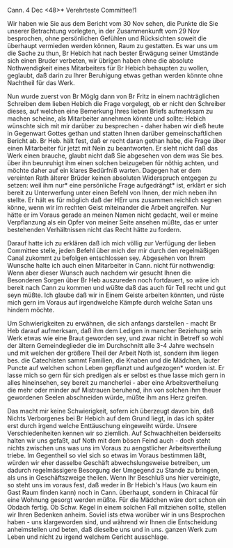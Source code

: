  Cann. 4 Dec <48>*
Verehrteste Committee!1

Wir haben wie Sie aus dem Bericht vom 30 Nov sehen, die Punkte die Sie unserer Betrachtung vorlegten, in der Zusammenkunft vom 29 Nov besprochen, ohne persönlichen Gefühlen und Rücksichten soweit die überhaupt vermieden werden können, Raum zu gestatten. Es war uns um die Sache zu thun, Br Hebich hat nach bester Erwägung seiner Umstände sich einen Bruder verbeten, wir übrigen haben ohne die absolute Nothwendigkeit eines Mitarbeiters für Br Hebich behaupten zu wollen, geglaubt, daß darin zu Ihrer Beruhigung etwas gethan werden könnte ohne Nachtheil für das Werk.

Nun wurde zuerst von Br Möglg dann von Br Fritz in einem nachträglichen Schreiben dem lieben Hebich die Frage vorgelegt, ob er nicht den Schreiber dieses, auf welchen eine Bemerkung Ihres lieben Briefs aufmerksam zu machen scheine, als Mitarbeiter annehmen könnte und sollte: Hebich wünschte sich mit mir darüber zu besprechen - daher haben wir dieß heute in Gegenwart Gottes gethan und statten Ihnen darüber gemeinschaftlichen Bericht ab. 
Br Heb. hält fest, daß er recht daran gethan habe, die Frage über einen Mitarbeiter für jetzt mit Nein zu beantworten. Er sieht nicht daß das Werk einen brauche, glaubt nicht daß Sie abgesehen von dem was Sie bes. über ihn beunruhigt ihm einen solchen beizugeben für nöthig achten, und möchte daher auf ein klares Bedürfniß warten. Dagegen hat er dem vereinten Rath älterer Brüder keinen absoluten Widerspruch entgegen zu setzen: weil ihm nur* eine persönliche Frage aufgedrängt* ist, erklärt er sich bereit zu Unterwerfung unter einen Befehl von Ihnen, der mich neben ihn stellte. Er hält es für möglich daß der HErr uns zusammen reichlich segnen könne, wenn wir im rechten Geist miteinander die Arbeit angreifen. Nur hätte er im Voraus gerade an meinen Namen nicht gedacht, weil er meine Verpflanzung als ein Opfer von meiner Seite ansehen müßte, das er unter bestehenden Verhältnissen nicht das Recht hätte zu fordern.

Darauf hatte ich zu erklären daß ich mich völlig zur Verfügung der lieben Committee stelle, jeden Befehl über mich der mir durch den regelmäßigen Canal zukommt zu befolgen entschlossen sey. Abgesehen von Ihrem Wunsche halte ich auch einen Mitarbeiter in Cann. nicht für nothwendig: Wenn aber dieser Wunsch auch nachdem wir gesucht Ihnen die Besonderen Sorgen über Br Heb auszureden noch fortdauert, so wäre ich bereit nach Cann zu kommen und wüßte daß das auch für Tell recht und gut seyn müßte. Ich glaube daß wir in Einem Geiste arbeiten könnten, und rüste mich gern im Voraus auf irgendwelche Kämpfe durch welche Satan uns hindern möchte.

Um Schwierigkeiten zu erwähnen, die sich anfangs darstellen - macht Br Heb darauf aufmerksam, daß ihm dem Ledigen in mancher Beziehung sein Werk etwas wie eine Braut geworden sey, und zwar nicht in Betreff so wohl der ältern Gemeindeglieder die im Durchschnitt alle 3-4 Jahre wechseln und mit welchen der größere Theil der Arbeit Noth ist, sondern ihm liegen bes. die Catechisten sammt Familien, die Knaben und die Mädchen, lauter Puncte auf welchen schon Leben gepflanzt und aufgezogen* worden ist. Er lasse mich so gern für sich predigen als er selbst es thue lasse mich gern in alles hineinsehen, sey bereit zu mancherlei - aber eine Arbeitsvertheilung die mehr oder minder auf Mistrauen beruhend, ihn von solchen ihm theuer gewordenen Seelen abschneiden würde, müßte ihm ans Herz greifen.

Das macht mir keine Schwierigkeit, sofern ich überzeugt davon bin, daß Nichts Verborgenes bei Br Hebich auf dem Grund liegt, in das ich später erst durch irgend welche Enttäuschung eingeweiht würde. Unsere Verschiedenheiten kennen wir so ziemlich. Auf Schwachheiten beiderseits halten wir uns gefaßt, auf Noth mit dem bösen Feind auch - doch steht nichts zwischen uns was uns im Voraus zu aengstlicher Arbeitsvertheilung triebe. Im Gegentheil so viel sich so etwas im Voraus bestimmen läßt, würden wir eher dasselbe Geschäft abwechslungsweise betreiben, um dadurch regelmässigere Besorgung der Umgegend zu Stande zu bringen, als uns in Geschäftszweige theilen. 
Wenn Ihr Beschluß uns hier vereinigte, so steht uns im voraus fest, daß weder in Br Hebich's Haus (wo kaum ein Gast Raum finden kann) noch in Cann. überhaupt, sondern in Chiracal für eine Wohnung gesorgt werden müßte. Für die Mädchen wäre dort schon ein Obdach fertig. Ob Schw. Kegel in einem solchen Fall mitziehen sollte, stellen wir Ihren Bedenken anheim. 
Soviel ists etwa worüber wir in uns Besprochen haben - uns klargeworden sind, und während wir Ihnen die Entscheidung anheimstellen und beten, daß dieselbe uns und in uns. ganzen Werk zum Leben und nicht zu irgend welchem Gericht ausschlage.
